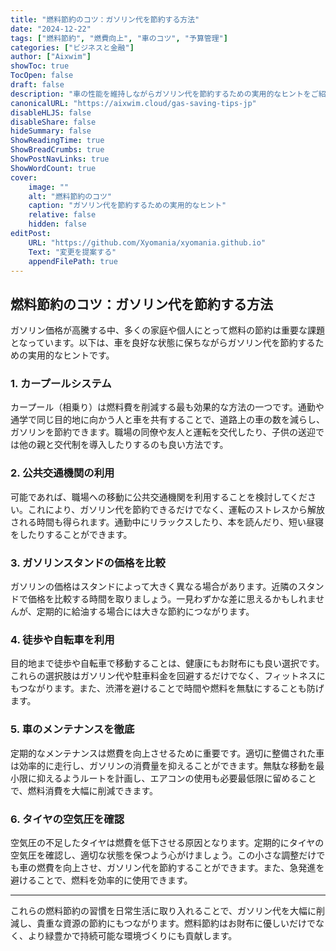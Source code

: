 ```yaml
---
title: "燃料節約のコツ：ガソリン代を節約する方法"
date: "2024-12-22"
tags: ["燃料節約", "燃費向上", "車のコツ", "予算管理"]
categories: ["ビジネスと金融"]
author: ["Aixwim"]
showToc: true
TocOpen: false
draft: false
description: "車の性能を維持しながらガソリン代を節約するための実用的なヒントをご紹介します。"
canonicalURL: "https://aixwim.cloud/gas-saving-tips-jp"
disableHLJS: false
disableShare: false
hideSummary: false
ShowReadingTime: true
ShowBreadCrumbs: true
ShowPostNavLinks: true
ShowWordCount: true
cover:
    image: ""
    alt: "燃料節約のコツ"
    caption: "ガソリン代を節約するための実用的なヒント"
    relative: false
    hidden: false
editPost:
    URL: "https://github.com/Xyomania/xyomania.github.io"
    Text: "変更を提案する"
    appendFilePath: true
---
```


## **燃料節約のコツ：ガソリン代を節約する方法**

ガソリン価格が高騰する中、多くの家庭や個人にとって燃料の節約は重要な課題となっています。以下は、車を良好な状態に保ちながらガソリン代を節約するための実用的なヒントです。

### **1. カープールシステム**

カープール（相乗り）は燃料費を削減する最も効果的な方法の一つです。通勤や通学で同じ目的地に向かう人と車を共有することで、道路上の車の数を減らし、ガソリンを節約できます。職場の同僚や友人と運転を交代したり、子供の送迎では他の親と交代制を導入したりするのも良い方法です。

### **2. 公共交通機関の利用**

可能であれば、職場への移動に公共交通機関を利用することを検討してください。これにより、ガソリン代を節約できるだけでなく、運転のストレスから解放される時間も得られます。通勤中にリラックスしたり、本を読んだり、短い昼寝をしたりすることができます。

### **3. ガソリンスタンドの価格を比較**

ガソリンの価格はスタンドによって大きく異なる場合があります。近隣のスタンドで価格を比較する時間を取りましょう。一見わずかな差に思えるかもしれませんが、定期的に給油する場合には大きな節約につながります。

### **4. 徒歩や自転車を利用**

目的地まで徒歩や自転車で移動することは、健康にもお財布にも良い選択です。これらの選択肢はガソリン代や駐車料金を回避するだけでなく、フィットネスにもつながります。また、渋滞を避けることで時間や燃料を無駄にすることも防げます。

### **5. 車のメンテナンスを徹底**

定期的なメンテナンスは燃費を向上させるために重要です。適切に整備された車は効率的に走行し、ガソリンの消費量を抑えることができます。無駄な移動を最小限に抑えるようルートを計画し、エアコンの使用も必要最低限に留めることで、燃料消費を大幅に削減できます。

### **6. タイヤの空気圧を確認**

空気圧の不足したタイヤは燃費を低下させる原因となります。定期的にタイヤの空気圧を確認し、適切な状態を保つよう心がけましょう。この小さな調整だけでも車の燃費を向上させ、ガソリン代を節約することができます。また、急発進を避けることで、燃料を効率的に使用できます。

---

これらの燃料節約の習慣を日常生活に取り入れることで、ガソリン代を大幅に削減し、貴重な資源の節約にもつながります。燃料節約はお財布に優しいだけでなく、より緑豊かで持続可能な環境づくりにも貢献します。
